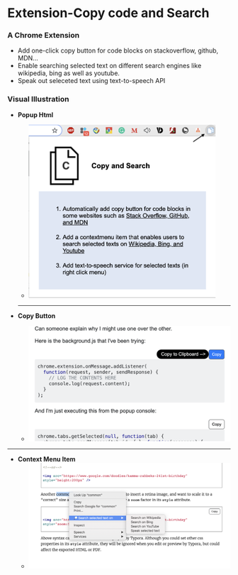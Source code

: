 # Extension-Copy code and Search
### A Chrome Extension

* Add one-click copy button for code blocks on stackoverflow, github, MDN...
* Enable searching selected text on different search engines like wikipedia, bing as well as youtube.
* Speak out seleceted text using text-to-speech API

### Visual Illustration

- **Popup Html**
  
  - <img src="./src/images/Screen-Shot-Popup.png" style="zoom:45%" />
  
  
  
  ---
  
- **Copy Button**

    - <img src="./src/images/Screen-Shot-CopyButton.png" style="zoom:55%" />

---

- **Context Menu Item**
  - ![Screen-Shot-Menu](./src/images/Screen-Shot-Menu.png)
